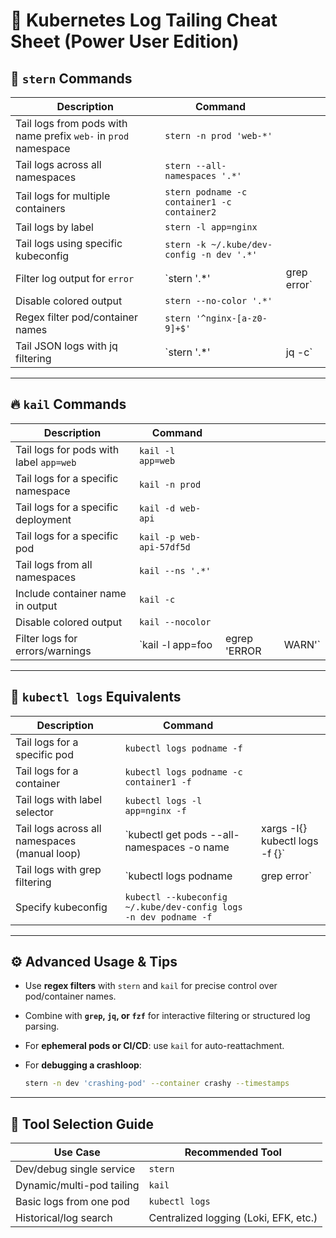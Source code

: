 

# 📘 Kubernetes Log Tailing Cheat Sheet (Power User Edition)

## 🔧 `stern` Commands

| Description                                                     | Command                                     |              |
| --------------------------------------------------------------- | ------------------------------------------- | ------------ |
| Tail logs from pods with name prefix `web-` in `prod` namespace | `stern -n prod 'web-*'`                     |              |
| Tail logs across all namespaces                                 | `stern --all-namespaces '.*'`               |              |
| Tail logs for multiple containers                               | `stern podname -c container1 -c container2` |              |
| Tail logs by label                                              | `stern -l app=nginx`                        |              |
| Tail logs using specific kubeconfig                             | `stern -k ~/.kube/dev-config -n dev '.*'`   |              |
| Filter log output for `error`                                   | \`stern '.\*'                               | grep error\` |
| Disable colored output                                          | `stern --no-color '.*'`                     |              |
| Regex filter pod/container names                                | `stern '^nginx-[a-z0-9]+$'`                 |              |
| Tail JSON logs with jq filtering                                | \`stern '.\*'                               | jq -c\`      |

---

## 🔥 `kail` Commands

| Description                             | Command                  |              |         |
| --------------------------------------- | ------------------------ | ------------ | ------- |
| Tail logs for pods with label `app=web` | `kail -l app=web`        |              |         |
| Tail logs for a specific namespace      | `kail -n prod`           |              |         |
| Tail logs for a specific deployment     | `kail -d web-api`        |              |         |
| Tail logs for a specific pod            | `kail -p web-api-57df5d` |              |         |
| Tail logs from all namespaces           | `kail --ns '.*'`         |              |         |
| Include container name in output        | `kail -c`                |              |         |
| Disable colored output                  | `kail --nocolor`         |              |         |
| Filter logs for errors/warnings         | \`kail -l app=foo        | egrep 'ERROR | WARN'\` |

---

## 🧱 `kubectl logs` Equivalents

| Description                                   | Command                                                          |                                 |
| --------------------------------------------- | ---------------------------------------------------------------- | ------------------------------- |
| Tail logs for a specific pod                  | `kubectl logs podname -f`                                        |                                 |
| Tail logs for a container                     | `kubectl logs podname -c container1 -f`                          |                                 |
| Tail logs with label selector                 | `kubectl logs -l app=nginx -f`                                   |                                 |
| Tail logs across all namespaces (manual loop) | \`kubectl get pods --all-namespaces -o name                      | xargs -I{} kubectl logs -f {}\` |
| Tail logs with grep filtering                 | \`kubectl logs podname                                           | grep error\`                    |
| Specify kubeconfig                            | `kubectl --kubeconfig ~/.kube/dev-config logs -n dev podname -f` |                                 |

---

## ⚙️ Advanced Usage & Tips

* Use **regex filters** with `stern` and `kail` for precise control over pod/container names.
* Combine with **`grep`, `jq`, or `fzf`** for interactive filtering or structured log parsing.
* For **ephemeral pods or CI/CD**: use `kail` for auto-reattachment.
* For **debugging a crashloop**:

  ```bash
  stern -n dev 'crashing-pod' --container crashy --timestamps
  ```

---

## 🚀 Tool Selection Guide

| Use Case                  | Recommended Tool                      |
| ------------------------- | ------------------------------------- |
| Dev/debug single service  | `stern`                               |
| Dynamic/multi-pod tailing | `kail`                                |
| Basic logs from one pod   | `kubectl logs`                        |
| Historical/log search     | Centralized logging (Loki, EFK, etc.) |


